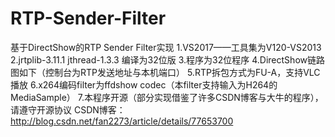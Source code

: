 # RTP-Sender-Filter
基于DirectShow的RTP Sender Filter实现
1.VS2017——工具集为V120-VS2013
2.jrtplib-3.11.1 jthread-1.3.3 编译为32位版
3.程序为32位程序
4.DirectShow链路图如下（控制台为RTP发送地址与本机端口）
5.RTP拆包方式为FU-A，支持VLC播放
6.x264编码filter为ffdshow codec（本filter支持输入为H264的MediaSample）
7.本程序开源（部分实现借鉴了许多CSDN博客与大牛的程序），请遵守开源协议
CSDN博客：http://blog.csdn.net/fan2273/article/details/77653700
